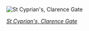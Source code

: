 
![St Cyprian's, Clarence Gate](https://upload.wikimedia.org/wikipedia/commons/thumb/c/cf/St_Cyprian%27s_Church_Nave%2C_Clarence_Gate%2C_London%2C_UK_-_Diliff.jpg/675px-St_Cyprian%27s_Church_Nave%2C_Clarence_Gate%2C_London%2C_UK_-_Diliff.jpg)

*[St Cyprian's, Clarence Gate](https://wikipedia.org/wiki/File:St_Cyprian%27s_Church_Nave,_Clarence_Gate,_London,_UK_-_Diliff.jpg)*
